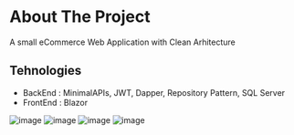 # About The Project
A small eCommerce Web Application with Clean Arhitecture

## Tehnologies 
- BackEnd       : MinimalAPIs, JWT, Dapper, Repository Pattern, SQL Server
- FrontEnd      : Blazor      



![image](https://user-images.githubusercontent.com/13439611/172293323-27a313cb-3a04-41e0-a319-1069c0f1e41e.png)
![image](https://user-images.githubusercontent.com/13439611/172294521-a113e059-8e0d-4857-b008-8dfa7dce8086.png)
![image](https://user-images.githubusercontent.com/13439611/172294551-d84f0a74-fb8c-4a22-beec-8f54ad485a0b.png)
![image](https://user-images.githubusercontent.com/13439611/172294575-bb23f0f0-e7ad-450e-a78b-e9d530d8eefd.png)



  
